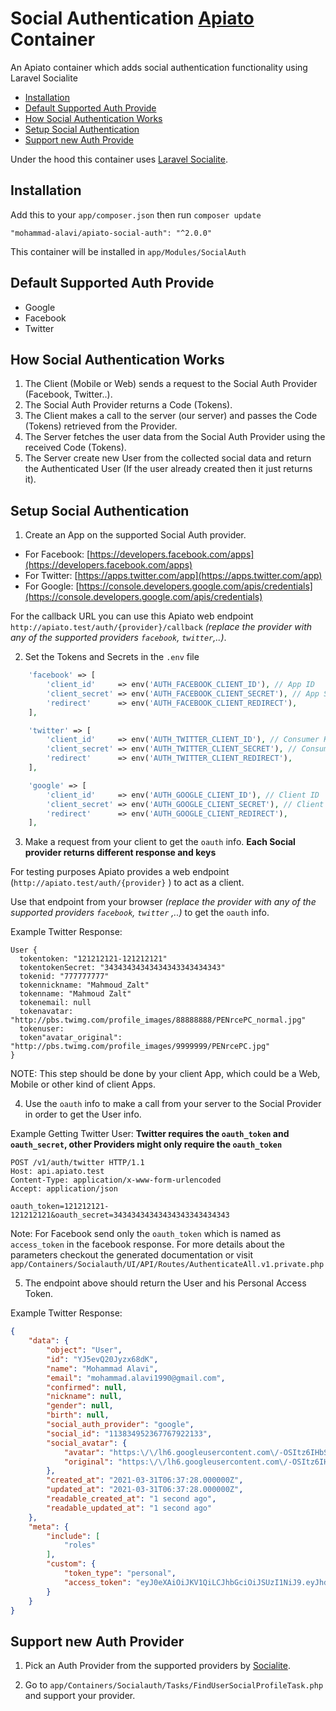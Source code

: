 # Social Authentication [Apiato](https://github.com/apiato/apiato) Container

An Apiato container which adds social authentication functionality using Laravel
Socialite

- [Installation](#installation)
- [Default Supported Auth Provide](#default-supported-auth-provide)
- [How Social Authentication Works](#how-social-authentication-works)
- [Setup Social Authentication](#Setup-Social-Authentication)
- [Support new Auth Provide](#support-new-auth-provide)

Under the hood this container uses [Laravel Socialite](https://github.com/laravel/socialite).

<a name="installation"></a>

## Installation

Add this to your  `app/composer.json` then run `composer update`

```
"mohammad-alavi/apiato-social-auth": "^2.0.0"
```

This container will be installed in `app/Modules/SocialAuth`

<a name="default-supported-auth-provide"></a>

## Default Supported Auth Provide

* Google
* Facebook
* Twitter

<a name="how-social-authentication-works"></a>

## How Social Authentication Works

1. The Client (Mobile or Web) sends a request to the Social Auth Provider (Facebook, Twitter..).
2. The Social Auth Provider returns a Code (Tokens).
3. The Client makes a call to the server (our server) and passes the Code (Tokens) retrieved from the Provider.
4. The Server fetches the user data from the Social Auth Provider using the received Code (Tokens).
5. The Server create new User from the collected social data and return the Authenticated User (If the user already
   created then it just returns it).

<a name="Setup-Social-Authentication"></a>

## Setup Social Authentication

1) Create an App on the supported Social Auth provider.

- For Facebook: [https://developers.facebook.com/apps](https://developers.facebook.com/apps)
- For Twitter: [https://apps.twitter.com/app](https://apps.twitter.com/app)
- For
  Google: [https://console.developers.google.com/apis/credentials](https://console.developers.google.com/apis/credentials)

For the callback URL you can use this Apiato web endpoint `http://apiato.test/auth/{provider}/callback` *(replace the
provider with any of the supported providers `facebook`, `twitter`,..)*.

2) Set the Tokens and Secrets in the `.env` file

```php
    'facebook' => [
        'client_id'     => env('AUTH_FACEBOOK_CLIENT_ID'), // App ID
        'client_secret' => env('AUTH_FACEBOOK_CLIENT_SECRET'), // App Secret
        'redirect'      => env('AUTH_FACEBOOK_CLIENT_REDIRECT'),
    ],

    'twitter' => [
        'client_id'     => env('AUTH_TWITTER_CLIENT_ID'), // Consumer Key (API Key)
        'client_secret' => env('AUTH_TWITTER_CLIENT_SECRET'), // Consumer Secret (API Secret)
        'redirect'      => env('AUTH_TWITTER_CLIENT_REDIRECT'),
    ],

    'google' => [
        'client_id'     => env('AUTH_GOOGLE_CLIENT_ID'), // Client ID
        'client_secret' => env('AUTH_GOOGLE_CLIENT_SECRET'), // Client secret
        'redirect'      => env('AUTH_GOOGLE_CLIENT_REDIRECT'),
    ],
```

3) Make a request from your client to get the `oauth` info. **Each Social provider returns different response and keys**

For testing purposes Apiato provides a web endpoint (`http://apiato.test/auth/{provider}` ) to act as a client.

Use that endpoint from your browser *(replace the provider with any of the supported providers `facebook`, `twitter`
,..)* to get the `oauth` info.

Example Twitter Response:

```text
User {
  tokentoken: "121212121-121212121"
  tokentokenSecret: "34343434343434343343434343"
  tokenid: "777777777"
  tokennickname: "Mahmoud_Zalt"
  tokenname: "Mahmoud Zalt"
  tokenemail: null
  tokenavatar: "http://pbs.twimg.com/profile_images/88888888/PENrcePC_normal.jpg"
  tokenuser:
  token"avatar_original": "http://pbs.twimg.com/profile_images/9999999/PENrcePC.jpg"
}
```

NOTE: This step should be done by your client App, which could be a Web, Mobile or other kind of client Apps.

4) Use the `oauth` info to make a call from your server to the Social Provider in order to get the User info.

Example Getting Twitter User: **Twitter requires the `oauth_token` and `oauth_secret`, other Providers might only
require the `oauth_token`**

```text
POST /v1/auth/twitter HTTP/1.1
Host: api.apiato.test
Content-Type: application/x-www-form-urlencoded
Accept: application/json

oauth_token=121212121-121212121&oauth_secret=34343434343434343343434343
```

Note: For Facebook send only the `oauth_token` which is named as `access_token` in the facebook response. For more
details about the parameters checkout the generated documentation or
visit `app/Containers/Socialauth/UI/API/Routes/AuthenticateAll.v1.private.php`

5) The endpoint above should return the User and his Personal Access Token.

Example Twitter Response:

```json
{
    "data": {
        "object": "User",
        "id": "YJ5evQ20Jyzx68dK",
        "name": "Mohammad Alavi",
        "email": "mohammad.alavi1990@gmail.com",
        "confirmed": null,
        "nickname": null,
        "gender": null,
        "birth": null,
        "social_auth_provider": "google",
        "social_id": "113834952367767922133",
        "social_avatar": {
            "avatar": "https:\/\/lh6.googleusercontent.com\/-OSItz6IHbSw\/AAAAAAAAAAI\/AAAAAAAAAAA\/AMZuucltEs_yNz42qhe1FCJmhG4cm5m-_A\/s96-c\/photo.jpg",
            "original": "https:\/\/lh6.googleusercontent.com\/-OSItz6IHbSw\/AAAAAAAAAAI\/AAAAAAAAAAA\/AMZuucltEs_yNz42qhe1FCJmhG4cm5m-_A\/s96-c\/photo.jpg"
        },
        "created_at": "2021-03-31T06:37:28.000000Z",
        "updated_at": "2021-03-31T06:37:28.000000Z",
        "readable_created_at": "1 second ago",
        "readable_updated_at": "1 second ago"
    },
    "meta": {
        "include": [
            "roles"
        ],
        "custom": {
            "token_type": "personal",
            "access_token": "eyJ0eXAiOiJKV1QiLCJhbGciOiJSUzI1NiJ9.eyJhdWQiOiIxIiwianRpIjoiNDE1YmY3ZTNmNWNkNWMzYzc4MDEyMjg1YWJmOTc0OWYyY2U1MDA2N2RkMzRkNGMzNDg5MDc5YTcyN2IwM2I4MzVhYjk4NGYzNTA1NWI5ZWQiLCJpYXQiOjE2MTcxNzI2NDkuMDM1NjI2LCJuYmYiOjE2MTcxNzI2NDkuMDM1NjMzLCJleHAiOjE2NDg3MDg2NDkuMDA3NjY2LCJzdWIiOiI3OSIsInNjb3BlcyI6W119.RBX2_q2SEyMBjk7-LKnZ1aLbvpGPbWvF20M5Ti2CGXX8Jj_QPev7VOWEJOTQ826FOraGvEl2fJn7y2qo-1mTk0Jm_ut_4M03sz0dRsi-DnS7ifupvlzKL6epUoI6Nt_2wmuT6jMx1Z2SpcqEOwVxchca2phi2juo5hLdEkN65lw0w7l3mhvWtOHkF1jqyNTlMRXBKrdna56YTRupbG5ye5wWh7g0FsQgJpPZEXtH3zP_dp-UUguTAzNDUBG6PDk7_Mts4pMH1JX4gARm0tEyOU9fXVSVF8Ewk_uKlxtoDbod6FZMct6A5zQuVsXf5P2rVxOaIjEb5neFSjJyQAHZcTBdPmMGCx-UDk14ARZQlPjogpuiEOcNL-xJqqkndlmEPWYUtuy0MfI1qzdrkt69QvmCOx7L8J8o9EXlfmZdbpZKtQ0BXW_7ZyweNdJq5x6zR0FZsHMC3A_PV9zzgK43tciA2fxbcWixXC8uP-BvUyv1tdvYtLTtGo-_edVQMIA-8tDqmJfqKx18A7jW75t4yQZlNXq6gEos9q3etfK0KNg3Nys-mYG7Z0RhrafYCNx53qipJ_6zroXdRo3c-ZappXeUn5pqwBse7eOvbtsIondp_uH_C0YzUUXQJPjfAv_q4PPdslvCKqCo3sHPfkzIlGoiCjp6a-rjN5Yr4I7P2pc"
        }
    }
}
```

<a name="support-new-auth-provide"></a>

## Support new Auth Provider

1) Pick an Auth Provider from the supported providers by [Socialite](https://socialiteproviders.github.io/).

2) Go to `app/Containers/Socialauth/Tasks/FindUserSocialProfileTask.php` and support your provider.
